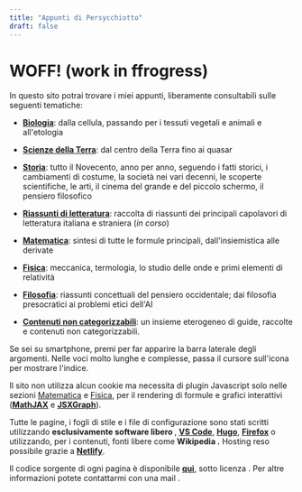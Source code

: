 ```yaml
---
title: "Appunti di Persycchiotto"
draft: false
---
```


# WOFF! (**wo**rk in **ff**rogress)


In questo sito potrai trovare i miei appunti, liberamente consultabili sulle seguenti tematiche:

+ **[<i class="fas fa-dna"></i> Biologia](biologia)**: dalla cellula, passando per i tessuti vegetali e animali e all'etologia

+ **[<i class="fas fa-globe"></i> Scienze della Terra](scienze-della-terra)**: dal centro della Terra fino ai quasar
+ **[<i class="fas fa-chess-knight"></i> Storia](storia)**: tutto il Novecento, anno per anno, seguendo i fatti storici, i cambiamenti di costume, la società nei vari decenni, le scoperte scientifiche, le arti, il cinema del grande e del piccolo schermo, il pensiero filosofico
+ **[<i class="fas fa-book"></i> Riassunti di letteratura](riassunti)**: raccolta di riassunti dei principali capolavori di letteratura italiana e straniera (_in corso_)
+ **[<i class="fas fa-subscript"></i> Matematica](matematica)**: sintesi di tutte le formule principali, dall'insiemistica alle derivate
+ **[<i class="fas fa-glasses"></i> Fisica](fisica)**: meccanica, termologia, lo studio delle onde e primi elementi di relatività
+ **[<i class="far fa-lightbulb"></i> Filosofia](filosofia)**: riassunti concettuali del pensiero occidentale; dai filosofia presocratici ai problemi etici dell'AI
+ **[<i class="fas fa-leaf"></i> Contenuti non categorizzabili](random)**: un insieme eterogeneo di guide, raccolte e contenuti non categorizzabili.
<!--+ **[<i class="fas fa-graduation-cap"></i> Approfondimenti](approfondimenti)**: tutte le materie raccontate in maniera più approfondita (_In allestimento_)-->

Se sei su smartphone, premi <i class="fas fa-bars"></i> per far apparire la barra laterale degli argomenti.
Nelle voci molto lunghe e complesse, passa il cursore sull'icona <i class="fas fa-list-alt"></i> per mostrare l'indice.

Il sito non utilizza alcun cookie ma necessita di plugin Javascript solo nelle sezioni [Matematica](matematica) e [Fisica](fisica), per il rendering di formule e grafici interattivi (**[MathJAX](https://www.mathjax.org/)** e **[JSXGraph](http://jsxgraph.uni-bayreuth.de/wp/index.html)**).

Tutte le pagine, i fogli di stile e i file di configurazione sono stati scritti utilizzando **esclusivamente software libero <i class="fab fa-osi"></i>**, **[VS Code](https://code.visualstudio.com/)**, **[Hugo](https://gohugo.io/)**, **[Firefox](https://www.mozilla.org/en-US/firefox/)** o utilizzando, per i contenuti, fonti libere come **Wikipedia <i class="fab fa-wikipedia-w"></i>.** Hosting reso possibile grazie a **[Netlify](https://www.netlify.com/)**.

Il codice sorgente di ogni pagina è disponibile **[qui](https://github.com/persy/appunti_persycchiotto)**, sotto licenza <i class="fab fa-creative-commons"></i><i class="fab fa-creative-commons-by"></i><i class="fab fa-creative-commons-nc-eu"></i><i class="fab fa-creative-commons-sa"></i>. Per altre informazioni potete contattarmi con una mail <a href="mailto:marco.persy@gmail.com"><i class="fas fa-envelope-open"></i></a>.